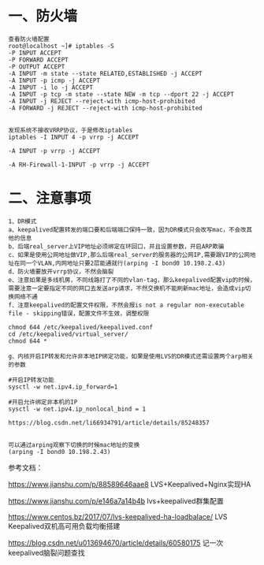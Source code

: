 # 一、防火墙
```
查看防火墙配置
root@localhost ~]# iptables -S
-P INPUT ACCEPT
-P FORWARD ACCEPT
-P OUTPUT ACCEPT
-A INPUT -m state --state RELATED,ESTABLISHED -j ACCEPT 
-A INPUT -p icmp -j ACCEPT 
-A INPUT -i lo -j ACCEPT 
-A INPUT -p tcp -m state --state NEW -m tcp --dport 22 -j ACCEPT 
-A INPUT -j REJECT --reject-with icmp-host-prohibited 
-A FORWARD -j REJECT --reject-with icmp-host-prohibited


发现系统不接收VRRP协议，于是修改iptables 
iptables -I INPUT 4 -p vrrp -j ACCEPT

-A INPUT -p vrrp -j ACCEPT

-A RH-Firewall-1-INPUT -p vrrp -j ACCEPT 

```
# 二、注意事项
```
1、DR模式
a、keepalived配置转发的端口要和后端端口保持一致，因为DR模式只会改写mac，不会改其他的信息
b、后端real_server上VIP地址必须绑定在环回口，并且设置参数，开启ARP欺骗
c、如果是使用公网地址做VIP,那么后端real_server的服务器的公网IP,需要跟VIP的公网地址在同一个VLAN,内网地址只要2层能通就行(arping -I bond0 10.198.2.43)
d、防火墙要放开vrrp协议，不然会脑裂
e、注意如果是多线机房，不同线路打了不同的vlan-tag，那么keepalived配置vip的时候，需要注意一定要指定不同的网口去发送arp请求，不然交换机不能刷新mac地址，会造成vip切换网络不通
f、注意keepalived的配置文件权限，不然会报is not a regular non-executable file - skipping错误，配置文件不生效，调整权限

chmod 644 /etc/keepalived/keepalived.conf
cd /etc/keepalived/virtual_server/
chmod 644 *

g、内核开启IP转发和允许非本地IP绑定功能，如果是使用LVS的DR模式还需设置两个arp相关的参数

#开启IP转发功能
sysctl -w net.ipv4.ip_forward=1

#开启允许绑定非本机的IP
sysctl -w net.ipv4.ip_nonlocal_bind = 1

https://blog.csdn.net/li66934791/article/details/85248357


可以通过arping观察下切换的时候mac地址的变换
(arping -I bond0 10.198.2.43)

```

参考文档：

https://www.jianshu.com/p/88589646aae8  LVS+Keepalived+Nginx实现HA

https://www.jianshu.com/p/e146a7a14b4b lvs+keepalived群集配置

https://www.centos.bz/2017/07/lvs-keepalived-ha-loadbalace/  LVS Keepalived双机高可用负载均衡搭建

https://blog.csdn.net/u013694670/article/details/60580175   记一次keepalived脑裂问题查找
